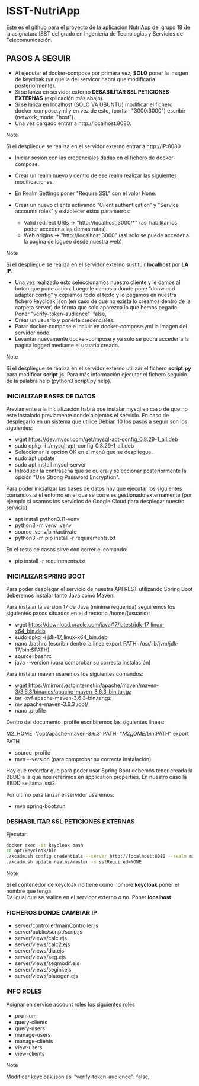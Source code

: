 # ISST-NutriApp
Este es el github para el proyecto de la aplicación NutriApp del grupo 18 de la asignatura ISST del grado en Ingeniería de Tecnologías y Servicios de Telecomunicación.


## PASOS A SEGUIR

- Al ejecutar el docker-compose por primera vez, **SOLO** poner la imagen de keycloak (ya que la del servicor habrá que modificarla posteriormente).
- Si se lanza en servidor externo **DESABILITAR SSL PETICIONES EXTERNAS** (explicación más abajo).
- Si se lanza en localhost (SOLO VA UBUNTU) modificar el fichero docker-compose.yml y en vez de esto, (ports:- "3000:3000") escribir (network_mode: "host").
- Una vez cargado entrar a http://localhost:8080.

> [!NOTE]
> Si el despliegue se realiza en el servidor externo entrar a http://IP:8080

- Iniciar sesión con las credenciales dadas en el fichero de docker-compose.
- Crear un realm nuevo y dentro de ese realm realizar las siguientes modificaciones.
- En Realm Settings poner "Require SSL" con el valor None.

- Crear un nuevo cliente activando “Client authentication” y "Service accounts roles" y establecer estos parametros:
    - Valid redirect URIs -> "http://localhost:3000/*" (así habilitamos poder acceder a las demas rutas).<br>
    - Web origins -> "http://localhost:3000" (asi solo se puede acceder a la pagina de logueo desde nuestra web).<br>

> [!NOTE]
> Si el despliegue se realiza en el servidor externo sustituir **localhost** por **LA IP**.

- Una vez realizado esto seleccionamos nuestro cliente y le damos al boton que pone action. Luego le damos a donde pone “donwload adapter config” y copiamos todo el texto y lo pegamos en nuestra fichero keycloak.json (en caso de que no exista lo creamos dentro de la carpeta server) de forma que solo aparezca lo que hemos pegado. Poner "verify-token-audience": false,
- Crear un usuario y ponerle credenciales.
- Parar docker-compose e incluir en docker-compose.yml la imagen del servidor node.
- Levantar nuevamente docker-compose y ya solo se podrá acceder a la página logged mediante el usuario creado.

> [!NOTE]
> Si el despliegue se realiza en el servidor externo utilizar el fichero **script.py** para modificar **script.js**.
> Para más información ejecutar el fichero seguido de la palabra help (python3 script.py help).

### INICIALIZAR BASES DE DATOS

Previamente a la inicialización habrá que instalar mysql en caso de que no este instalado previamente donde alojemos el servicio. En caso de desplegarlo en un sistema que utilice Debian 10 los pasos a seguir son los siguientes:

- wget https://dev.mysql.com/get/mysql-apt-config_0.8.29-1_all.deb
- sudo dpkg -i ./mysql-apt-config_0.8.29-1_all.deb
- Seleccionar la opción OK en el menú que se despliegue.
- sudo apt update
- sudo apt install mysql-server
- Introducir la contraseña que se quiera y seleccionar posteriormente la opción "Use Strong Password Encryption".

Para poder inicializar las bases de datos hay que ejecutar los siguientes comandos si el entorno en el que se corre es gestionado externamente (por ejemplo si usamos los servicios de Google Cloud para desplegar nuestro servicio):

- apt install python3.11-venv
- python3 -m venv .venv
- source .venv/bin/activate
- python3 -m pip install -r requirements.txt

En el resto de casos sirve con correr el comando:

- pip install -r requirements.txt

### INICIALIZAR SPRING BOOT

Para poder desplegar el servicio de nuestra API REST utilizando Spring Boot deberemos instalar tanto Java como Maven.

Para instalar la version 17 de Java (mínima requerida) seguiremos los siguientes pasos situados en el directorio /home/(usuario):

- wget https://download.oracle.com/java/17/latest/jdk-17_linux-x64_bin.deb
- sudo dpkg -i jdk-17_linux-x64_bin.deb
- nano .bashrc (escribir dentro la linea export PATH=/usr/lib/jvm/jdk-17/bin:$PATH)
- source .bashrc
- java --version (para comprobar su correcta instalación)

Para instalar maven usaremos los siguientes comandos:

- wget https://mirrors.estointernet.in/apache/maven/maven-3/3.6.3/binaries/apache-maven-3.6.3-bin.tar.gz
- tar -xvf apache-maven-3.6.3-bin.tar.gz
- mv apache-maven-3.6.3 /opt/
- nano .profile

Dentro del documento .profile escribiremos las siguientes líneas:

M2_HOME='/opt/apache-maven-3.6.3'
PATH="$M2_HOME/bin:$PATH"
export PATH

- source .profile
- mvn --version (para comprobar su correcta instalación)

Hay que recordar que para poder usar Spring Boot debemos tener creada la BBDD a la que nos referimos en application.properties.
En nuestro caso la BBDD se llama isst2.

Por último para lanzar el servidor usaremos: 

- mvn spring-boot:run

### DESHABILITAR SSL PETICIONES EXTERNAS

Ejecutar:

```bash
docker exec -it keycloak bash
cd opt/keycloak/bin
./kcadm.sh config credentials --server http://localhost:8080 --realm master --user admin
./kcadm.sh update realms/master -s sslRequired=NONE
```
> [!NOTE]
> Si el contenedor de keycloak no tiene como nombre **keycloak** poner el nombre que tenga.<br>
> Da igual que se realice en el servidor externo o no. Poner **localhost**.

### FICHEROS DONDE CAMBIAR IP

- server/controller/mainController.js
- server/public/script/scrip.js
- server/views/calc.ejs
- server/views/calc2.ejs
- server/views/dia.ejs
- server/views/seg.ejs
- server/views/segmodif.ejs
- server/views/segini.ejs
- server/views/platogen.ejs

### INFO ROLES

Asignar en service account roles los siguientes roles
- premium
- query-clients
- query-users
- manage-users
- manage-clients
- view-users
- view-clients

> [!NOTE]
> Modificar keycloak.json asi "verify-token-audience": false,
